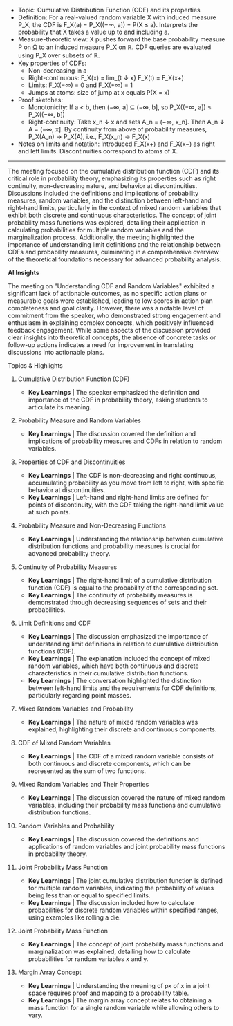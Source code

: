 - Topic: Cumulative Distribution Function (CDF) and its properties
- Definition: For a real-valued random variable X with induced measure P_X, the CDF is F_X(a) = P_X((−∞, a]) = P(X ≤ a). Interprets the probability that X takes a value up to and including a.
- Measure-theoretic view: X pushes forward the base probability measure P on Ω to an induced measure P_X on ℝ. CDF queries are evaluated using P_X over subsets of ℝ.
- Key properties of CDFs:
    - Non-decreasing in a
    - Right-continuous: F_X(x) = lim_{t ↓ x} F_X(t) = F_X(x+)
    - Limits: F_X(−∞) = 0 and F_X(+∞) = 1
    - Jumps at atoms: size of jump at x equals P(X = x)
- Proof sketches:
    - Monotonicity: If a < b, then (−∞, a] ⊆ (−∞, b], so P_X((−∞, a]) ≤ P_X((−∞, b])
    - Right-continuity: Take x_n ↓ x and sets A_n = (−∞, x_n]. Then A_n ↓ A = (−∞, x]. By continuity from above of probability measures, P_X(A_n) → P_X(A), i.e., F_X(x_n) → F_X(x)
- Notes on limits and notation: Introduced F_X(x+) and F_X(x−) as right and left limits. Discontinuities correspond to atoms of X.

--- 

The meeting focused on the cumulative distribution function (CDF) and its
critical role in probability theory, emphasizing its properties such as right
continuity, non-decreasing nature, and behavior at discontinuities. Discussions
included the definitions and implications of probability measures, random
variables, and the distinction between left-hand and right-hand limits,
particularly in the context of mixed random variables that exhibit both discrete
and continuous characteristics. The concept of joint probability mass functions
was explored, detailing their application in calculating probabilities for
multiple random variables and the marginalization process. Additionally, the
meeting highlighted the importance of understanding limit definitions and the
relationship between CDFs and probability measures, culminating in a
comprehensive overview of the theoretical foundations necessary for advanced
probability analysis.

**AI Insights** 

The meeting on "Understanding CDF and Random Variables" exhibited a significant
lack of actionable outcomes, as no specific action plans or measurable goals
were established, leading to low scores in action plan completeness and goal
clarity. However, there was a notable level of commitment from the speaker, who
demonstrated strong engagement and enthusiasm in explaining complex concepts,
which positively influenced feedback engagement. While some aspects of the
discussion provided clear insights into theoretical concepts, the absence of
concrete tasks or follow-up actions indicates a need for improvement in
translating discussions into actionable plans.

Topics & Highlights
 1.  Cumulative Distribution Function (CDF)
     * **Key Learnings** | The speaker emphasized the definition and importance of
       the CDF in probability theory, asking students to articulate its meaning.
       
 2.  Probability Measure and Random Variables
     * **Key Learnings** | The discussion covered the definition and implications of
       probability measures and CDFs in relation to random variables.
       
 3.  Properties of CDF and Discontinuities
     * **Key Learnings** | The CDF is non-decreasing and right continuous,
       accumulating probability as you move from left to right, with specific
       behavior at discontinuities.
     * **Key Learnings** | Left-hand and right-hand limits are defined for points of
       discontinuity, with the CDF taking the right-hand limit value at such
       points.
       
 4.  Probability Measure and Non-Decreasing Functions
     * **Key Learnings** | Understanding the relationship between cumulative
       distribution functions and probability measures is crucial for advanced
       probability theory.
       
 5.  Continuity of Probability Measures
     * **Key Learnings** | The right-hand limit of a cumulative distribution
       function (CDF) is equal to the probability of the corresponding set.
     * **Key Learnings** | The continuity of probability measures is demonstrated
       through decreasing sequences of sets and their probabilities.
       
 6.  Limit Definitions and CDF
     * **Key Learnings** | The discussion emphasized the importance of understanding
       limit definitions in relation to cumulative distribution functions (CDF).
     * **Key Learnings** | The explanation included the concept of mixed random
       variables, which have both continuous and discrete characteristics in
       their cumulative distribution functions.
     * **Key Learnings** | The conversation highlighted the distinction between
       left-hand limits and the requirements for CDF definitions, particularly
       regarding point masses.
       
 7.  Mixed Random Variables and Probability
     * **Key Learnings** | The nature of mixed random variables was explained,
       highlighting their discrete and continuous components.
       
 8.  CDF of Mixed Random Variables
     * **Key Learnings** | The CDF of a mixed random variable consists of both
       continuous and discrete components, which can be represented as the sum
       of two functions.
       
 9.  Mixed Random Variables and Their Properties
     * **Key Learnings** | The discussion covered the nature of mixed random
       variables, including their probability mass functions and cumulative
       distribution functions.
       
 10. Random Variables and Probability
     * **Key Learnings** | The discussion covered the definitions and applications
       of random variables and joint probability mass functions in probability
       theory.
       
 11. Joint Probability Mass Function
     * **Key Learnings** | The joint cumulative distribution function is defined for
       multiple random variables, indicating the probability of values being
       less than or equal to specified limits.
     * **Key Learnings** | The discussion included how to calculate probabilities
       for discrete random variables within specified ranges, using examples
       like rolling a die.
       
 12. Joint Probability Mass Function
     * **Key Learnings** | The concept of joint probability mass functions and
       marginalization was explained, detailing how to calculate probabilities
       for random variables x and y.
       
 13. Margin Array Concept
     * **Key Learnings** | Understanding the meaning of px of x in a joint space
       requires proof and mapping to a probability table.
     * **Key Learnings** | The margin array concept relates to obtaining a mass
       function for a single random variable while allowing others to vary.
       